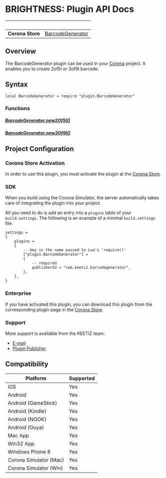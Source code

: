 # BRIGHTNESS: Plugin API Docs

|                      | &nbsp;
| -------------------- | ---------------------------------------------------------------
| __Corona Store__     | [BarcodeGenerator](http://store.coronalabs.com/plugin/BarcodeGenerator)

## Overview

The BarcodeGenerator plugin can be used in your [Corona](https://coronalabs.com/products/corona-sdk/) project. It enables you to create 2of5I or 3of9I barcode.


## Syntax

	local BarcodeGenerator = require "plugin.BarcodeGenerator"

### Functions

##### [BarcodeGenerator.new2Of5I()](new2Of5I.md)

##### [BarcodeGenerator.new3Of9I()](new3Of9I.md)


## Project Configuration

### Corona Store Activation

In order to use this plugin, you must activate the plugin at the [Corona Store](http://store.coronalabs.com/plugin/BarcodeGenerator).


### SDK

When you build using the Corona Simulator, the server automatically takes care of integrating the plugin into your project.

All you need to do is add an entry into a `plugins` table of your `build.settings`. The following is an example of a minimal `build.settings` file:

``````
settings =
{
	plugins =
	{
		-- key is the name passed to Lua's 'require()'
		["plugin.BarcodeGenerator"] =
		{
			-- required
			publisherId = "com.keetiz.barcodegenerator",
		},
	},
}
``````

### Enterprise

If you have activated this plugin, you can download this plugin from the corresponding plugin page in the [Corona Store](http://store.coronalabs.com/plugin/BarcodeGenerator).



### Support

More support is available from the KEETIZ team:

* [E-mail](mailto:bancel@keetiz.com)
* [Plugin Publisher](https://www.keetiz.com)


## Compatibility

| Platform                     | Supported
| ---------------------------- | ----------------------------
| iOS                          | Yes
| Android                      | Yes
| Android (GameStick)          | Yes
| Android (Kindle)             | Yes
| Android (NOOK)               | Yes
| Android (Ouya)               | Yes
| Mac App                      | Yes
| Win32 App                    | Yes
| Windows Phone 8              | Yes
| Corona Simulator (Mac)       | Yes
| Corona Simulator (Win)       | Yes
